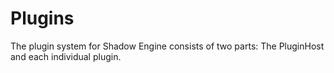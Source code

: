 # Plugins
The plugin system for Shadow Engine consists of two parts: The PluginHost and each individual plugin.

